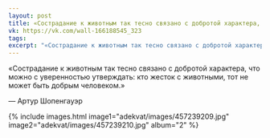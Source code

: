 ```yaml
---
layout: post
title: «Сострадание к животным так тесно связано с добротой характера, что...»
vk: https://vk.com/wall-166188545_323
tags: 
excerpt: "«Сострадание к животным так тесно связано с добротой характера, что можно с уверенностью утверждать: кто жесток с животными, тот не может быть добрым человеком.» — Артур Шопенгауэр"
---
```

«Сострадание к животным так тесно связано с добротой характера, что можно с уверенностью утверждать: кто жесток с животными, тот не может быть добрым человеком.»

— Артур Шопенгауэр

{% include images.html image1="adekvat/images/457239209.jpg" image2="adekvat/images/457239210.jpg" album="2" %}